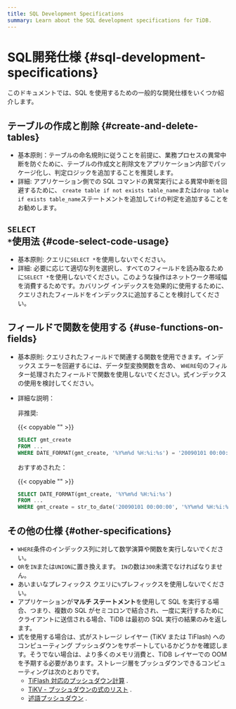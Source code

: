 ```yaml
---
title: SQL Development Specifications
summary: Learn about the SQL development specifications for TiDB.
---
```


# SQL開発仕様 {#sql-development-specifications}

このドキュメントでは、SQL を使用するための一般的な開発仕様をいくつか紹介します。

## テーブルの作成と削除 {#create-and-delete-tables}

-   基本原則：テーブルの命名規則に従うことを前提に、業務プロセスの異常中断を防ぐために、テーブルの作成文と削除文をアプリケーション内部でパッケージ化し、判定ロジックを追加することを推奨します。
-   詳細: アプリケーション側での SQL コマンドの異常実行による異常中断を回避するために、 `create table if not exists table_name`または`drop table if exists table_name`ステートメントを追加して`if`の判定を追加することをお勧めします。

## <code>SELECT *</code>使用法 {#code-select-code-usage}

-   基本原則: クエリに`SELECT *`を使用しないでください。
-   詳細: 必要に応じて適切な列を選択し、すべてのフィールドを読み取るために`SELECT *`を使用しないでください。このような操作はネットワーク帯域幅を消費するためです。カバリング インデックスを効果的に使用するために、クエリされたフィールドをインデックスに追加することを検討してください。

## フィールドで関数を使用する {#use-functions-on-fields}

-   基本原則: クエリされたフィールドで関連する関数を使用できます。インデックス エラーを回避するには、データ型変換関数を含め、 `WHERE`句のフィルター処理されたフィールドで関数を使用しないでください。式インデックスの使用を検討してください。
-   詳細な説明：

    非推奨:

    {{< copyable "" >}}

    ```sql
    SELECT gmt_create
    FROM ...
    WHERE DATE_FORMAT(gmt_create, '%Y%m%d %H:%i:%s') = '20090101 00:00:00'
    ```

    おすすめされた：

    {{< copyable "" >}}

    ```sql
    SELECT DATE_FORMAT(gmt_create, '%Y%m%d %H:%i:%s')
    FROM ...
    WHERE gmt_create = str_to_date('20090101 00:00:00', '%Y%m%d %H:%i:%s')
    ```

## その他の仕様 {#other-specifications}

-   `WHERE`条件のインデックス列に対して数学演算や関数を実行しないでください。
-   `OR`を`IN`または`UNION`に置き換えます。 `IN`の数は`300`未満でなければなりません。
-   あいまいなプレフィックス クエリに`%`プレフィックスを使用しないでください。
-   アプリケーションが**マルチ ステートメント**を使用して SQL を実行する場合、つまり、複数の SQL がセミコロンで結合され、一度に実行するためにクライアントに送信される場合、TiDB は最初の SQL 実行の結果のみを返します。
-   式を使用する場合は、式がストレージ レイヤー (TiKV または TiFlash) へのコンピューティング プッシュダウンをサポートしているかどうかを確認します。そうでない場合は、より多くのメモリ消費と、TiDB レイヤーでの OOM を予期する必要があります。ストレージ層をプッシュダウンできるコンピューティングは次のとおりです。
    -   [TiFlash 対応のプッシュダウン計算](/tiflash/tiflash-supported-pushdown-calculations.md) .
    -   [TiKV - プッシュダウンの式のリスト](/functions-and-operators/expressions-pushed-down.md) .
    -   [述語プッシュダウン](/predicate-push-down.md) .
